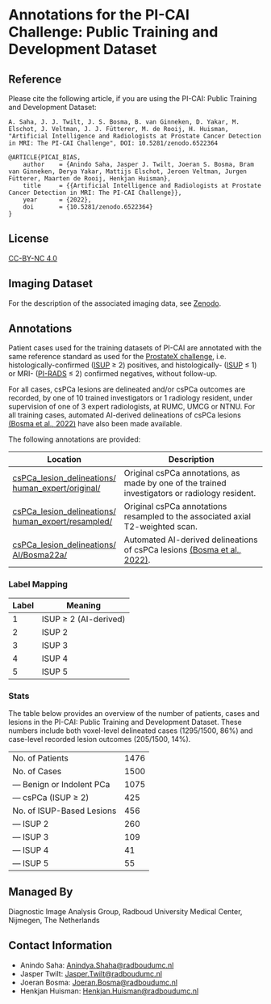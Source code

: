 # Annotations for the PI-CAI Challenge: Public Training and Development Dataset

## Reference
Please cite the following article, if you are using the PI-CAI: Public Training and Development Dataset:

	A. Saha, J. J. Twilt, J. S. Bosma, B. van Ginneken, D. Yakar, M. Elschot, J. Veltman, J. J. Fütterer, M. de Rooij, H. Huisman, "Artificial Intelligence and Radiologists at Prostate Cancer Detection in MRI: The PI-CAI Challenge", DOI: 10.5281/zenodo.6522364

	@ARTICLE{PICAI_BIAS,
    	author    = {Anindo Saha, Jasper J. Twilt, Joeran S. Bosma, Bram van Ginneken, Derya Yakar, Mattijs Elschot, Jeroen Veltman, Jurgen Fütterer, Maarten de Rooij, Henkjan Huisman},
    	title     = {{Artificial Intelligence and Radiologists at Prostate Cancer Detection in MRI: The PI-CAI Challenge}}, 
    	year      = {2022},
        doi       = {10.5281/zenodo.6522364}
    }


## License
[CC-BY-NC 4.0](https://creativecommons.org/licenses/by-nc/4.0/)


## Imaging Dataset
For the description of the associated imaging data, see [Zenodo](https://zenodo.org/record/6517398).

## Annotations
Patient cases used for the training datasets of PI-CAI are annotated with the same reference standard as used for the [ProstateX challenge](https://www.ncbi.nlm.nih.gov/pmc/articles/PMC6228312/pdf/JMI-005-044501.pdf), i.e. histologically-confirmed ([ISUP] ≥ 2) positives, and histologically- ([ISUP][ISUP] ≤ 1) or MRI- ([PI-RADS][PI-RADS] ≤ 2) confirmed negatives, without follow-up.

For all cases, csPCa lesions are delineated and/or csPCa outcomes are recorded, by one of 10 trained investigators or 1 radiology resident, under supervision of one of 3 expert radiologists, at RUMC, UMCG or NTNU. For all training cases, automated AI-derived delineations of csPCa lesions [(Bosma et al., 2022)][Bosma22] have also been made available.

The following annotations are provided:

| Location                       | Description         |
|-----------------------------|-----------------|
| [csPCa_lesion_delineations/<br>human_expert/original/](csPCa_lesion_delineations/human_expert/original/) | Original csPCa annotations, as made by one of the trained investigators or radiology resident. |
| [csPCa_lesion_delineations/<br>human_expert/resampled/](csPCa_lesion_delineations/human_expert/resampled/) | Original csPCa annotations resampled to the associated axial T2-weighted scan. |
| [csPCa_lesion_delineations/<br>AI/Bosma22a/](csPCa_lesion_delineations/AI/Bosma22a/) | Automated AI-derived delineations of csPCa lesions [(Bosma et al., 2022)][Bosma22]. |

### Label Mapping


| Label                       | Meaning         |
|-----------------------------|-----------------|
| 1                           | ISUP ≥ 2 (AI-derived)  |
| 2                           | ISUP 2          |
| 3                           | ISUP 3          |
| 4                           | ISUP 4          |
| 5                           | ISUP 5          |


### Stats
The table below provides an overview of the number of patients, cases and lesions in the PI-CAI: Public Training and Development Dataset. These numbers include both voxel-level delineated cases (1295/1500, 86%) and case-level recorded lesion outcomes (205/1500, 14%).

|                             |                 |
|-----------------------------|-----------------|
| No. of Patients             | 1476            |
| No. of Cases                | 1500            |
| — Benign or Indolent PCa    | 1075            |
| — csPCa (ISUP ≥ 2)          | 425             |
| No. of ISUP-Based Lesions   | 456             |
| — ISUP 2                    | 260             |
| — ISUP 3                    | 109             |
| — ISUP 4                    | 41              |
| — ISUP 5                    | 55              |


## Managed By
Diagnostic Image Analysis Group,
Radboud University Medical Center,
Nijmegen, The Netherlands

## Contact Information
- Anindo Saha: Anindya.Shaha@radboudumc.nl
- Jasper Twilt: Jasper.Twilt@radboudumc.nl
- Joeran Bosma: Joeran.Bosma@radboudumc.nl
- Henkjan Huisman: Henkjan.Huisman@radboudumc.nl

[PI-RADS]: https://www.europeanurology.com/article/S0302-2838(19)30180-0/fulltext
[ISUP]: https://pubmed.ncbi.nlm.nih.gov/27150257/
[Bosma22]: https://fastmri.eu/research/bosma22a.html
